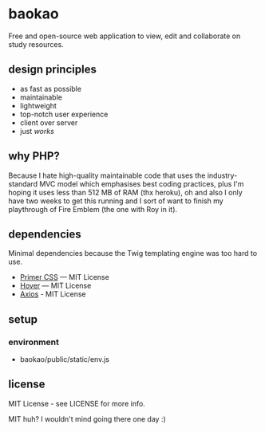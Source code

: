 # baokao
Free and open-source web application to view, edit and collaborate on study resources.

## design principles

- as fast as possible
- maintainable
- lightweight
- top-notch user experience
- client over server
- just *works*

## why PHP?
Because I hate high-quality maintainable code that uses the industry-standard MVC model which emphasises best coding practices, plus I'm hoping it uses less than 512 MB of RAM (thx heroku), oh and also I only have two weeks to get this running and I sort of want to finish my playthrough of Fire Emblem (the one with Roy in it). 
## dependencies
Minimal dependencies because the Twig templating engine was too hard to use.

- [Primer CSS](https://primer.style) — MIT License
- [Hover](https://github.com/IanLunn/Hover) — MIT License
- [Axios](https://axios-http.com) - MIT License

## setup

### environment

- baokao/public/static/env.js

## license

MIT License - see LICENSE for more info.

MIT huh? I wouldn't mind going there one day :)